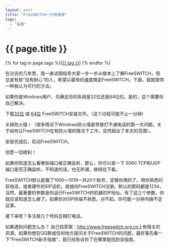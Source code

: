 ```yaml
---
layout: post
title: "FreeSWITCH一分钟速成"
tags:
  - "指南"
---
```


# {{ page.title }}

<div class="tags">
{% for tag in page.tags %}[<a class="tag" href="/tags.html#{{ tag }}">{{ tag }}</a>] {% endfor %}
</div>

在过去的几年里，我一直试图指导大家一步一步从根本上了解FreeSWITCH，但总是有些“没有耐心”的人，希望以最快的速度搞定FreeSWITCH。下面，我就提供一种我认为可行的方法。

如果你是Windows用户，先确定你的系统是32位还是64位的。是的，这个需要你自己解决。

下载[32位](http://files.freeswitch.org/windows_installer/installer/x86/freeswitch.msi) 或 [64位](http://files.freeswitch.org/windows_installer/installer/x64/freeswitch.msi) FreeSWITCH安装文件。（这个过程可能不止一分钟）

关掉防火墙！（很多情况下Windows防火墙是导致打不通电话的第一大问题。关于如何让FreeSWITCH在有防火墙的情况下工作，显然超出了本文的范围）。

安装完成后，启动FreeSWITCH。

但愿一切顺利！

如果你知道怎么看哪些端口被正确监听，那么，你可以查一下 5060 TCP和UDP端口是否正确监听。不知道的话，也无所谓，继续往下看。

FreeSWITCH默认配置了1000～1019一共20个账号，足够你用的了。用你熟悉的软电话，或者硬件的SIP话机，直接向FreeSWITCH注册。默认的密码都是1234，当然，最重要的参数是你运行FreeSWITCH的机器的IP地址。有了这三个参数，你就应该知道怎么做了。如果你对SIP终端不熟悉，对不起，你可能一分钟内搞不定这事。

接下来呢？多注册几个号码互相打电话。

如果遇到问题怎么办？ 自己找答案：<http://www.freeswitch.org.cn>上有相关的资源。如果你想在QQ群或任何地方提问关于FreeSWITCH的问题，最好事先看一下“FreeSWITCH新手指南”，我已经告诉你了在哪里能找到该指南。

